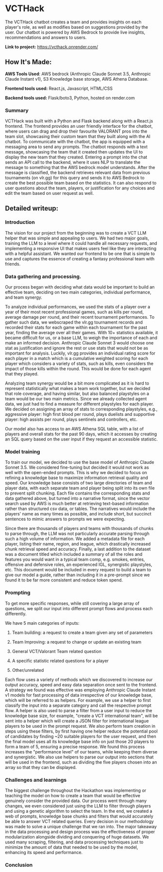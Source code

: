 # VCTHack
The VCTHack chatbot creates a team and provides insights on each player's role, as well as modifies based on suggestions provided by the user. Our chatbot is powered by AWS Bedrock to provide live insights, recommendations and answers to users.

**Link to project:** https://vcthack.onrender.com/

## How It's Made:

**AWS Tools Used**: AWS bedrock (Anthropic Claude Sonnet 3.5, Anthropic Claude Instant v1), S3 Knowledge base storage, AWS Athena Database. 

**Frontend tools used:** React.js, Javascript, HTML/CSS

**Backend tools used:** Flask/boto3, Python, hosted on render.com

### Summary

VCTHack was built with a Python and Flask backend along with a React.js frontend. The frontend provides an user friendly interface for the chatbot, where users can drag and drop their favourite VALORANT pros into the team slot, showcasing their custom team that they built along with the AI chatbot. To communicate with the chatbot, the app is equipped with a messaging area to send any prompts. The chatbot responds with a text message, showcasing the team that it created then updates the UI to display the new team that they created. Entering a prompt into the chat sends an API call to the backend, where it uses NLP to translate the message to something that the AWS bedrock model understands. After the message is classified, the backend retrieves relevant data from previous tournaments (on vlr.gg) for this query and sends it to AWS Bedrock to create the best possible team based on the statistics. It can also respond to user questions about the team, players, or justification for any choices and edit the team based on user request as well.

## Detailed writeup:

### Introduction 

The vision for our project from the beginning was to create a VCT LLM helper that was simple and appealing to users. We had two major goals, training the LLM to a level where it could handle all necessary requests, and implementing a responsive UI that makes users feel like they are interacting with a helpful assistant. We wanted our frontend to be one that is simple to use and captures the essence of creating a fantasy professional team with friends.  

### Data gathering and processing. 

Our process began with deciding what data would be important to build an effective team, deciding on two main categories, individual performance, and team synergy. 

To analyze individual performances, we used the stats of a player over a year of their most recent professional games, such as kills per round, average damage per round, and their recent tournament performances. To gather such data, we webscraped the vlr.gg tournament records and recorded their stats for each game within each tournament for the past year, finding the average over all their games. With 10+ statistics available, it became difficult for us, or a base LLM, to weigh the importance of each and make an informed decision. Anthropic Claude Sonnet 3 would choose one stat as justification and ignore the rest or use stats that would not be as important for analysis. Luckily, vlr.gg provides an individual rating score for each player in a match which is a cumulative weighted scoring for each player which considers a variety of stats, such as kills, even considers the impact of those kills within the round. This would be done for each agent that they played. 

Analyzing team synergy would be a bit more complicated as it is hard to represent statistically what makes a team work together, but we decided that role coverage, and having similar, but also balanced playstyles on a team would be our two main metrics. Since we already collected agent data, we just had to find a measure for different playstyles for each player. We decided on assigning an array of stats to corresponding playstyles, e.g., aggressive player: high first blood per round, plays duelists and supportive player: high assists per round, plays sentinels and controllers, etc. 

Our model also has access to an AWS Athena SQL table, with a list of players and overall stats for the past 90 days, which it accesses by creating an SQL query based on the user input if they request an accessible statistic. 

### Model training 

To train our model, we decided to use the base model of Anthropic Claude Sonnet 3.5. We considered fine-tuning but decided it would not work as well with the open-ended prompts. This is why we decided to focus on refining a knowledge base to maximize information retrieval quality and speed. Our knowledge base consists of two large directories of team and player data, with each separate team and player being split into its own file to prevent split chunking. Each file contains the corresponding stats and data gathered above, but turned into a narrative format, since the vector search used by AWS is much better at retrieving text-based information rather than structured csv data, or tables. The narratives would include the players' name as many times as possible, and include short, but succinct sentences to mimic answers to prompts we were expecting.  

Since there are thousands of players and teams with thousands of chunks to parse through, the LLM was not particularly accurate parsing through such a high volume of information. We added a metadata file for each player, listing their name, region, and league, which drastically increased chunk retrieval speed and accuracy. Finally, a last addition to the dataset was a document titled which included a summary of all the roles and features you would want in a typical team comp, e.g. smokes, entries, offensive and defensive roles, an experienced IGL, synergistic playstyles, etc. This document would be included in every request to build a team to give our model a guide, rather than including it in a pre-prompt since we found it to be far more consistent and reduce token spend. 

### Prompting 

To get more specific responses, while still covering a large array of questions, we split our input into different prompt flows and process each differently.  

We have 5 main categories of inputs: 

1. Team building: a request to create a team given any set of parameters 

2. Team Improving: a request to change or update an existing team 

3. General VCT/Valorant Team related question 

4. A specific statistic related questions for a player 

5. Other/unrelated 

Each flow uses a variety of methods which we discovered to increase our output accuracy, speed and easy data separation once sent to the frontend. A strategy we found was effective was employing Anthropic Claude Instant v1 models for fast processing of data irrespective of our knowledge base, which will be referred to as helpers. For example, we use a helper to first classify the input into a separate category and call the respective prompt flow. A helper is also used to parse a filter from a user input to reduce the knowledge base size, for example, "create a VCT international team", will be sent into a helper which will create a JSON filter for international league players to be used in the prompt request. We also perform team creation in steps using these filters, by first having one helper reduce the potential pool of candidates by finding ~20 suitable players for the user request, and then the final model uses all its knowledge base info on just those 20 players to form a team of 5, ensuring a precise response. We found this process increases the "performance level" of our teams, while keeping them diverse and synergistic. We also use helpers to parse our output into sections that will be used in the frontend, such as dividing the five players chosen into an array so that they can be displayed. 

### Challenges and learnings 

The biggest challenge throughout the Hackathon was implementing or teaching the model on how to create a team that would be effective genuinely consider the provided data. Our process went through many changes, we even considered just using the LLM to filter through players and using a genetic algorithm to select the team. In the end, we created a web of prompts, knowledge base chunks and filters that would accurately be able to answer VCT related queries. Every decision in our methodology was made to solve a unique challenge that we ran into. The major takeaway in the data processing and design process was the effectiveness of proper modularization alongside dividing and conquering of huge datasets. We used many scraping, filtering, and data processing techniques just to minimize the amount of data that needed to be used by the model, enhancing its speed and performance. 

### Conclusion 
